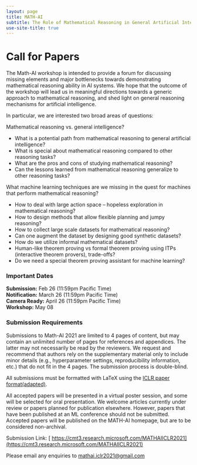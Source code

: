```yaml
---
layout: page
title: MATH-AI
subtitle: The Role of Mathematical Reasoning in General Artificial Intelligence
use-site-title: true
---
```


# Call for Papers
The Math-AI workshop is intended to provide a forum for discussing missing elements and major bottlenecks towards demonstrating mathematical reasoning ability in AI systems. We hope that the outcome of the workshop will lead us in meaningful directions towards a generic approach to mathematical reasoning, and shed light on general reasoning mechanisms for artificial intelligence.

In particular, we are interested two broad areas of questions: 

Mathematical reasoning vs. general intelligence?

* What is a potential path from mathematical reasoning to general artificial intelligence?
* What is special about mathematical reasoning compared to other reasoning tasks?
* What are the pros and cons of studying mathematical reasoning?
* Can the lessons learned from mathematical reasoning generalize to other reasoning tasks?

What machine learning techniques are we missing in the quest for machines that perform mathematical reasoning?

* How to deal with large action space – hopeless exploration in mathematical reasoning?
* How to design methods that allow flexible planning and jumpy reasoning?
* How to collect large scale datasets for mathematical reasoning?
* Can one augment the dataset by designing good synthetic datasets?
* How do we utilize informal mathematical datasets?
* Human-like theorem proving vs formal theorem proving using ITPs (interactive theorem provers), trade-offs?
* Do we need a special theorem proving assistant for machine learning?

### Important Dates 

<!--{% include dates.md %} <a href="{site.url}/2020/img/KR2ML2020_template.zip">NeurIPS paper format (adapted)</a>. -->
**Submission:** Feb 26 (11:59pm Pacific Time) <br>
**Notification:** March 26 (11:59pm Pacific Time) <br>
**Camera Ready:** April 26 (11:59pm Pacific Time) <br>
**Workshop:** May 08 

### Submission Requirements

Submissions to Math-AI 2021 are limited to 4 pages of content, but may contain an unlimited number of pages for references and appendices. The latter may not necessarily be read by the reviewers. We request and recommend that authors rely on the supplementary material only to include minor details (e.g., hyperparameter settings, reproducibility information, etc.) that do not fit in the 4 pages. The submission process is double-blind.

All submissions must be formatted with LaTeX using the [ICLR paper format(adapted)](img/iclr2021.zip).

All accepted papers will be presented in a virtual poster session, and some will be selected for oral presentation. We welcome articles currently under review or papers planned for publication elsewhere. However, papers that have been published at an ML conference should not be submitted. Accepted papers will be published on the MATH-AI homepage, but are to be considered non-archival. 

Submission Link: [ https://cmt3.research.microsoft.com/MATHAIICLR2021](https://cmt3.research.microsoft.com/MATHAIICLR2021)

Please email any enquiries to [mathai.iclr2021@gmail.com](mailto:mathai.iclr2021@gmail.com)

